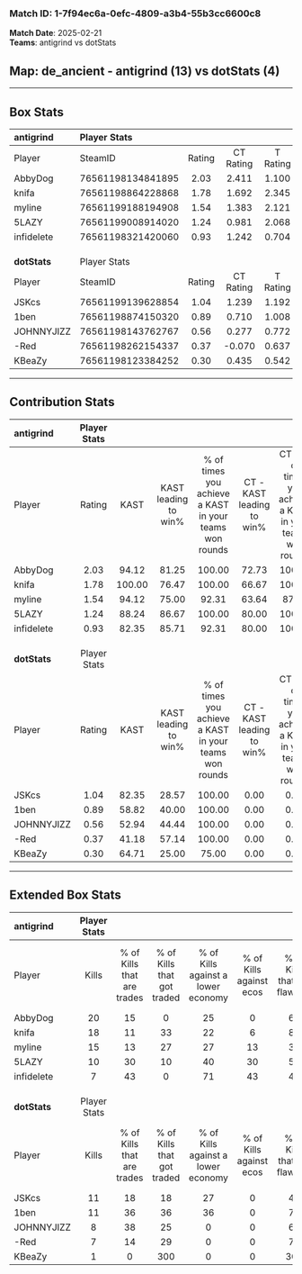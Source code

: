 ### Match ID: 1-7f94ec6a-0efc-4809-a3b4-55b3cc6600c8  
**Match Date**: 2025-02-21  
**Teams**: antigrind vs dotStats  

## **Map**: de_ancient - antigrind (13) vs dotStats (4)  
---  

## Box Stats  

| **antigrind** | Player Stats      |        |           |          |        |       |       |         |        |      |     |
| :- | :- | :-: | :-: | :-: | :-: | :-: | :-: | :-: | :-: | :-: | :-: |
| Player        | SteamID           | Rating | CT Rating | T Rating |  KAST  |  ADR  | Kills | Assists | Deaths | K/D  | HS% |
| AbbyDog       | 76561198134841895 |  2.03  |   2.411   |  1.100   | 94.12  | 116.8 |  20   |    2    |   4    | 5.00 | 50  |
| knifa         | 76561198864228868 |  1.78  |   1.692   |  2.345   | 100.00 | 95.2  |  18   |    4    |   8    | 2.25 | 38  |
| myline        | 76561199188194908 |  1.54  |   1.383   |  2.121   | 94.12  | 74.9  |  15   |    1    |   7    | 2.14 | 60  |
| 5LAZY         | 76561199008914020 |  1.24  |   0.981   |  2.068   | 88.24  | 65.1  |  10   |    6    |   7    | 1.43 | 40  |
| infidelete    | 76561198321420060 |  0.93  |   1.242   |  0.704   | 82.35  | 76.8  |   7   |   12    |   13   | 0.54 | 28  |
|               |                   |        |           |          |        |       |       |         |        |      |     |
|               |                   |        |           |          |        |       |       |         |        |      |     |
|               |                   |        |           |          |        |       |       |         |        |      |     |
| **dotStats**  | Player Stats      |        |           |          |        |       |       |         |        |      |     |
| Player        | SteamID           | Rating | CT Rating | T Rating |  KAST  |  ADR  | Kills | Assists | Deaths | K/D  | HS% |
| JSKcs         | 76561199139628854 |  1.04  |   1.239   |  1.192   | 82.35  | 65.9  |  11   |    2    |   13   | 0.85 | 72  |
| 1ben          | 76561198874150320 |  0.89  |   0.710   |  1.008   | 58.82  | 79.2  |  11   |    4    |   14   | 0.79 | 63  |
| JOHNNYJIZZ    | 76561198143762767 |  0.56  |   0.277   |  0.772   | 52.94  | 52.3  |   8   |    2    |   15   | 0.53 | 50  |
| -Red          | 76561198262154337 |  0.37  |  -0.070   |  0.637   | 41.18  | 51.1  |   7   |    3    |   17   | 0.41 | 71  |
| KBeaZy        | 76561198123384252 |  0.30  |   0.435   |  0.542   | 64.71  | 22.2  |   1   |    4    |   12   | 0.08 | 200 |
---  

## Contribution Stats  

| **antigrind** | Player Stats |        |                      |                                                        |                           |                                                             |                          |                                                            |
| :- | :-: | :-: | :-: | :-: | :-: | :-: | :-: | :-: |
| Player        |    Rating    |  KAST  | KAST leading to win% | % of times you achieve a KAST in your teams won rounds | CT - KAST leading to win% | CT - % of times you achieve a KAST in your teams won rounds | T - KAST leading to win% | T - % of times you achieve a KAST in your teams won rounds |
| AbbyDog       |     2.03     | 94.12  |        81.25         |                         100.00                         |           72.73           |                           100.00                            |          100.00          |                           100.00                           |
| knifa         |     1.78     | 100.00 |        76.47         |                         100.00                         |           66.67           |                           100.00                            |          100.00          |                           100.00                           |
| myline        |     1.54     | 94.12  |        75.00         |                         92.31                          |           63.64           |                            87.50                            |          100.00          |                           100.00                           |
| 5LAZY         |     1.24     | 88.24  |        86.67         |                         100.00                         |           80.00           |                           100.00                            |          100.00          |                           100.00                           |
| infidelete    |     0.93     | 82.35  |        85.71         |                         92.31                          |           80.00           |                           100.00                            |          100.00          |                           80.00                            |
|               |              |        |                      |                                                        |                           |                                                             |                          |                                                            |
|               |              |        |                      |                                                        |                           |                                                             |                          |                                                            |
|               |              |        |                      |                                                        |                           |                                                             |                          |                                                            |
| **dotStats**  | Player Stats |        |                      |                                                        |                           |                                                             |                          |                                                            |
| Player        |    Rating    |  KAST  | KAST leading to win% | % of times you achieve a KAST in your teams won rounds | CT - KAST leading to win% | CT - % of times you achieve a KAST in your teams won rounds | T - KAST leading to win% | T - % of times you achieve a KAST in your teams won rounds |
| JSKcs         |     1.04     | 82.35  |        28.57         |                         100.00                         |           0.00            |                            0.00                             |          44.44           |                           100.00                           |
| 1ben          |     0.89     | 58.82  |        40.00         |                         100.00                         |           0.00            |                            0.00                             |          50.00           |                           100.00                           |
| JOHNNYJIZZ    |     0.56     | 52.94  |        44.44         |                         100.00                         |           0.00            |                            0.00                             |          57.14           |                           100.00                           |
| -Red          |     0.37     | 41.18  |        57.14         |                         100.00                         |           0.00            |                            0.00                             |          66.67           |                           100.00                           |
| KBeaZy        |     0.30     | 64.71  |        25.00         |                         75.00                          |           0.00            |                            0.00                             |          37.50           |                           75.00                            |
---  

## Extended Box Stats  

| **antigrind** | Player Stats |                            |                            |                                    |                         |                              |                                 |        |                             |                                     |                          |                               |                            |
| :- | :-: | :-: | :-: | :-: | :-: | :-: | :-: | :-: | :-: | :-: | :-: | :-: | :-: |
| Player        |    Kills     | % of Kills that are trades | % of Kills that got traded | % of Kills against a lower economy | % of Kills against ecos | % of Kills that are flawless | % of Kills that are close duels | Deaths | % of Deaths that get traded | % of Deaths against a lower economy | % of Deaths against ecos | % of Deaths that are flawless | % of Deaths that are close |
| AbbyDog       |      20      |             15             |             0              |                 25                 |            0            |              60              |                0                |   4    |              0              |                  0                  |            0             |              100              |             0              |
| knifa         |      18      |             11             |             33             |                 22                 |            6            |              89              |                0                |   8    |             38              |                 13                  |            13            |              63               |             0              |
| myline        |      15      |             13             |             27             |                 27                 |           13            |              33              |                7                |   7    |             29              |                 43                  |            14            |              86               |             0              |
| 5LAZY         |      10      |             30             |             10             |                 40                 |           30            |              50              |               10                |   7    |             29              |                 29                  |            0             |              43               |             29             |
| infidelete    |      7       |             43             |             0              |                 71                 |           43            |              43              |                0                |   13   |             38              |                 15                  |            0             |              54               |             15             |
|               |              |                            |                            |                                    |                         |                              |                                 |        |                             |                                     |                          |                               |                            |
|               |              |                            |                            |                                    |                         |                              |                                 |        |                             |                                     |                          |                               |                            |
|               |              |                            |                            |                                    |                         |                              |                                 |        |                             |                                     |                          |                               |                            |
| **dotStats**  | Player Stats |                            |                            |                                    |                         |                              |                                 |        |                             |                                     |                          |                               |                            |
| Player        |    Kills     | % of Kills that are trades | % of Kills that got traded | % of Kills against a lower economy | % of Kills against ecos | % of Kills that are flawless | % of Kills that are close duels | Deaths | % of Deaths that get traded | % of Deaths against a lower economy | % of Deaths against ecos | % of Deaths that are flawless | % of Deaths that are close |
| JSKcs         |      11      |             18             |             18             |                 27                 |            0            |              45              |                9                |   13   |             38              |                 15                  |            8             |              54               |             0              |
| 1ben          |      11      |             36             |             36             |                 36                 |            0            |              73              |                9                |   14   |              7              |                  7                  |            0             |              43               |             0              |
| JOHNNYJIZZ    |      8       |             38             |             25             |                 0                  |            0            |              63              |               25                |   15   |             13              |                 13                  |            0             |              53               |             7              |
| -Red          |      7       |             14             |             29             |                 0                  |            0            |              71              |                0                |   17   |             12              |                 12                  |            0             |              76               |             0              |
| KBeaZy        |      1       |             0              |            300             |                 0                  |            0            |             300              |                0                |   12   |             17              |                 17                  |            0             |              67               |             8              |
